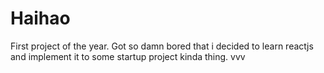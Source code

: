 # Haihao
First project of the year. Got so damn bored that i decided to learn reactjs and implement it to some startup project kinda thing.
vvv
